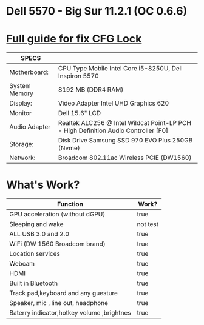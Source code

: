 # Dell 5570 - Big Sur 11.2.1 (OC 0.6.6)
# [Full guide for fix CFG Lock](https://github.com/phd91105/Dell-Inspiron-5570-BigSur-OpenCore/blob/main/CFG-UNLOCKING.md)

| SPECS |   |
|---|---|
|Motherboard:|CPU Type Mobile Intel Core i5-8250U, Dell Inspiron 5570|
|System Memory| 8192 MB (DDR4 RAM)|
|Display:|Video Adapter Intel UHD Graphics 620|
|Monitor|Dell 15.6" LCD|
|Audio Adapter| Realtek ALC256 @ Intel Wildcat Point-LP PCH - High Definition Audio Controller [F0]|
|Storage:|Disk Drive Samsung SSD 970 EVO Plus 250GB (Nvme)|
|Network:| Broadcom 802.11ac Wireless PCIE (DW1560)|

# What's Work?

| Function | Work? |
|---------------|-----------------------------------------------|
|  GPU acceleration (without dGPU)| true |
|  Sleeping and wake| not test |
|  ALL USB 3.0 and 2.0| true |
|  WiFi (DW 1560 Broadcom brand)| true |
|  Location services| true |
|  Webcam| true |
|  HDMI| true |
|  Built in Bluetooth| true |
|  Track pad,keyboard and any guesture| true |
|  Speaker, mic , line out, headphone| true |
|  Baterry indicator,hotkey volume ,brightnes| true |
